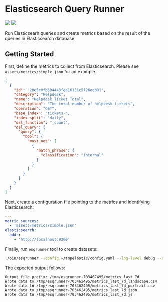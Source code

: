 # Elasticsearch Query Runner

<a href="https://github.com/greenpau/esqrunner/actions/" target="_blank"><img src="https://github.com/greenpau/esqrunner/workflows/build/badge.svg?branch=master"></a>
<a href="https://pkg.go.dev/github.com/greenpau/esqrunner" target="_blank"><img src="https://img.shields.io/badge/godoc-reference-blue.svg"></a>

Run Elasticsearh queries and create metrics based on the result
of the queries in Elasticsearch database.

## Getting Started

First, define the metrics to collect from Elasticsearch. Please see
`assets/metrics/simple.json` for an example.

```json
[
  {
    "id": "28e3c0fb594443fea16131c5f26eeb81",
    "category": "Helpdesk",
    "name": "Helpdesk Ticket Total",
    "description": "The total number of helpdesk tickets",
    "operation": "GET",
    "base_index": "tickets-",
    "index_split": "daily",
    "dsl_function": "_count",
    "dsl_query": {
      "query": {
        "bool": {
          "must_not": [
            {
              "match_phrase": {
                "classification": "internal"
              }
            }
          ]
        }
      }
    }
  }
]
```

Next, create a configuration file pointing to the metrics and
identifying Elasticsearch:

```yaml
---
metric_sources:
  - 'assets/metrics/simple.json'
elasticsearch:
  addr:
    - 'http://localhost:9200'
```

Finally, run `esqrunner` tool to create datasets:

```bash
./bin/esqrunner --config ~/tmpelastic/config.yaml --log-level debug --datepicker "last 7 days, interval 1 day" --output-file-prefix "metrics_last_7d"
```

The expected output follows:

```
Output file prefix: /tmp/esqrunner-703462495/metrics_last_7d
Wrote data to /tmp/esqrunner-703462495/metrics_last_7d_landscape.csv
Wrote data to /tmp/esqrunner-703462495/metrics_last_7d_portrait.csv
Wrote data to /tmp/esqrunner-703462495/metrics_last_7d.json
Wrote data to /tmp/esqrunner-703462495/metrics_last_7d.js
```
